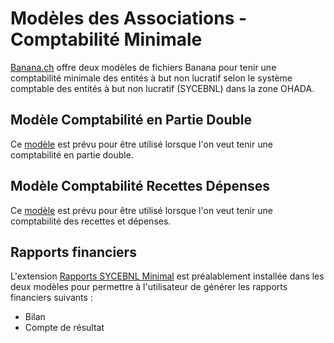 # Modèles des Associations - Comptabilité Minimale

[Banana.ch](https://www.banana.ch) offre deux modèles de fichiers Banana pour tenir une comptabilité minimale des entités à but non lucratif selon le système comptable des entités à but non lucratif (SYCEBNL) dans la zone OHADA.

## Modèle Comptabilité en Partie Double

Ce [modèle](https://github.com/BananaAccounting/OHADA/raw/main/sycebnl/minimal/templates/sycebnl_minimal_cd.ac2) est prévu pour être utilisé lorsque l'on veut tenir une comptabilité en partie double.

## Modèle Comptabilité Recettes Dépenses

Ce [modèle](https://github.com/BananaAccounting/OHADA/raw/main/sycebnl/minimal/templates/sycebnl_minimal_ces.ac2) est prévu pour être utilisé lorsque l'on veut tenir une comptabilité des recettes et dépenses.

## Rapports financiers

L'extension [Rapports SYCEBNL Minimal](https://github.com/BananaAccounting/OHADA/raw/main/sycebnl/minimal/extensions/ch.banana.africa.minsycebnlohadareports.sbaa) est préalablement installée dans les deux modèles pour permettre à l'utilisateur de générer les rapports financiers suivants :

- Bilan
- Compte de résultat



